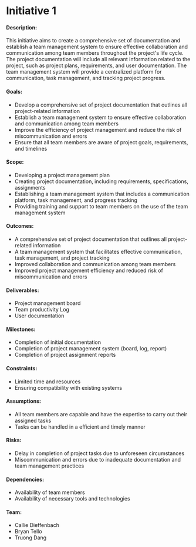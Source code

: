 # Initiative 1

#### Description:
This initiative aims to create a comprehensive set of documentation and establish a team management system to ensure effective collaboration and communication among team members throughout the project's life cycle. The project documentation will include all relevant information related to the project, such as project plans, requirements, and user documentation. The team management system will provide a centralized platform for communication, task management, and tracking project progress.

#### Goals:
- Develop a comprehensive set of project documentation that outlines all project-related information
- Establish a team management system to ensure effective collaboration and communication among team members
- Improve the efficiency of project management and reduce the risk of miscommunication and errors
- Ensure that all team members are aware of project goals, requirements, and timelines

#### Scope:
- Developing a project management plan
- Creating project documentation, including requirements, specifications, assignments
- Establishing a team management system that includes a communication platform, task management, and progress tracking
- Providing training and support to team members on the use of the team management system

#### Outcomes:
- A comprehensive set of project documentation that outlines all project-related information
- A team management system that facilitates effective communication, task management, and project tracking
- Improved collaboration and communication among team members
- Improved project management efficiency and reduced risk of miscommunication and errors

#### Deliverables:
- Project management board
- Team productivity Log
- User documentation

#### Milestones:
- Completion of initial documentation
- Completion of project management system (board, log, report)
- Completion of project assignment reports

#### Constraints:
- Limited time and resources
- Ensuring compatibility with existing systems

#### Assumptions:
- All team members are capable and have the expertise to carry out their assigned tasks
- Tasks can be handled in a efficient and timely manner

#### Risks:
- Delay in completion of project tasks due to unforeseen circumstances
- Miscommunication and errors due to inadequate documentation and team management practices

#### Dependencies:
- Availability of team members
- Availability of necessary tools and technologies

#### Team:
- Callie Dieffenbach
- Bryan Tello
- Truong Dang
